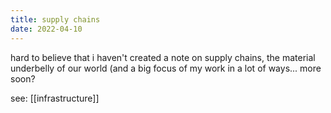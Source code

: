 ```yaml
---
title: supply chains
date: 2022-04-10
---
```


hard to believe that i haven't created a note on supply chains, the material underbelly of our world (and a big focus of my work in a lot of ways... more soon?

see: [[infrastructure]]